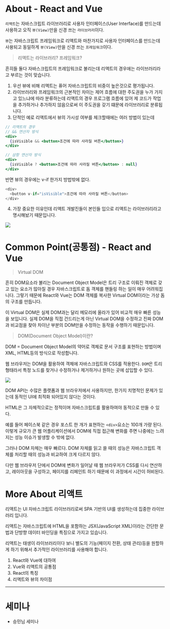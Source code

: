 # About - React and Vue

`리액트`는 자바스크립트 라이브러리로 사용자 인터페이스(User Interface)를 만드는데 사용하고 오직 `뷰(View)`만을 신경 쓰는 `라이브러리`이다.

`뷰`는 자바스크립트 프레임워크로 리액트와 마찬가지로 사용자 인터페이스를 만드는데 사용되고 동일하게 `뷰(View)`만을 신경 쓰는 `프레임워크`이다.

> 리액트는 라이브러리? 프레임워크?

흔히들 둘다 자바스크립트의 프레임워크로 불리는데 리액트의 경우에는 라이브러리라고 부르는 것이 맞습니다. 

1. 우선 뷰에 비해 리액트는 퓨어 자바스크립트의 비중이 높은것으로 평가됩니다.
2. 라이브러리와 프레임워크의 근본적인 차이는 제어 흐름에 대한 주도권을 누가 가지고 있느냐에 따라 분류하는데 리액트의 경우 프로그램 흐름에 있어 제 코드가 작업을 추가하거나 추가하지 않음으로써 이 주도권을 갖기 떄문에 라이브러리로 분류됩니다.
3. 단적인 예로 리액트에서 뷰의 가시성 여부를 체크할때에는 여러 방법이 있는데
  ```jsx
  // 리액트의 경우
  // && 연산자 방식
<div>
	{isVisible && <button>조건에 따라 사라질 버튼</button>}
</div>

// 삼항 연산자 방식
<div>
	{isVisible ? <button>조건에 따라 사라질 버튼</button> : null}
</div>
  ```

  반면 뷰의 경우에는 v-if 한가지 방법밖에 없다.
  ```js
  <div>
	<button v-if="isVisible">조건에 따라 사라질 버튼</button>
  </div>
  ```
4. 가장 중요한 이유인데 리액트 개발진들이 본인들 입으로 리액트는 라이브러리라고 명시해놨기 때문입니다.

<img src="https://velog.velcdn.com/images%2Fmooh2jj%2Fpost%2F865067d6-976c-4aed-884e-bdd7148e5f90%2Fimage.png">

# Common Point(공통점) - React and Vue
> Virtual DOM

흔히 DOM요소라 불리는 Document Object Model은 트리 구조로 이뤄진 객체로 갖고 있는 요소가 많아질 경우 자바스크립트로 돔 객체를 핸들링 하는 일이 매우 어려워집니다. 그렇기 때문에 React와 Vue는 DOM 객체를 복사한 Virtual DOM이라는 가상 돔의 구조를 만듭니다.

이 Virtual DOM은 실제 DOM과는 달리 메모리에 올라가 있어 비교적 매우 빠른 성능을 보입니다. 실제 DOM을 직접 건드리는게 아닌 Virtual DOM을 수정하고 진짜 DOM과 비교점을 찾아 차이난 부분의 DOM만을 수정하는 동작을 수행하기 때문입니다.

> DOM(Document Object Model)이란?

DOM = Document Object Model의 약어로 객체로 문서 구조를 표현하는 방법이며 XML, HTML등의 방식으로 작성합니다.

웹 브라우저는 DOM을 활용하여 객체에 자바스크립트와 CSS를 적용한다. `DOM`은 트리 형태라서 특정 노드를 찾거나 수정하거나 제거하거나 원하는 곳에 삽입할 수 있다.

<img src="https://thebook.io/img/080203/039.jpg">

DOM API는 수많은 플랫폼과 웹 브라우저에서 사용하지만, 한가지 치명적인 문제가 있는데 동적인 UI에 최적화 되어있지 않다는 것이다.

HTML은 그 자체적으로는 정적이며 자바스크립트를 활용하여야 동적으로 만들 수 있다.

예를 들어 페이스북 같은 경우 포스트 한 개가 표현하는 `<div>`요소는 100개 가량 된다. 이렇게 규모가 큰 웹 어플리케이션에서 DOM에 직접 접근해 변화를 주면 나중에는 느려지는 성능 이슈가 발생할 수 밖에 없다.

그러나 DOM 자체는 매우 빠르다. DOM 자체를 읽고 쓸 때의 성능은 자바스크립트 객체를 처리할 때의 성능과 비교하여 크게 다르지 않다.

다만 웹 브라우저 단에서 DOM에 변화가 일어날 때 웹 브라우저가 CSS를 다시 연산하고, 레이아웃을 구성하고, 페이지를 리페인트 하기 때문에 이 과정에서 시간이 허비된다.

# More About 리액트

리액트는 UI 자바스크립트 라이브러리로써 SPA 기반의 UI를 생성하는데 집중한 라이브러리 입니다.

리액트는 자바스크립트에 HTML을 포함하는 JSX(JavaScript XML)이라는 간단한 문법과 단방향 데이터 바인딩을 특징으로 가지고 있습니다.

리액트는 태생이 라이브러리이다 보니 별도의 기능(페이지 전환, 상태 관리)등을 원할하게 하기 위해서 추가적인 라이브러리를 사용해야 합니다.


1. React와 Vue에 대하여
2. Vue와 리액트의 공통점
3. React의 특징
4. 리액트와 뷰의 차이점

---

# 세미나

- 승민님 세미나

